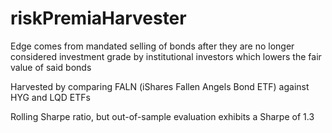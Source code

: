 # riskPremiaHarvester

Edge comes from mandated selling of bonds after they are no longer considered investment grade by institutional investors which lowers the fair value of said bonds 

Harvested by comparing FALN (iShares Fallen Angels Bond ETF) against HYG and LQD ETFs

Rolling Sharpe ratio, but out-of-sample evaluation exhibits a Sharpe of 1.3
